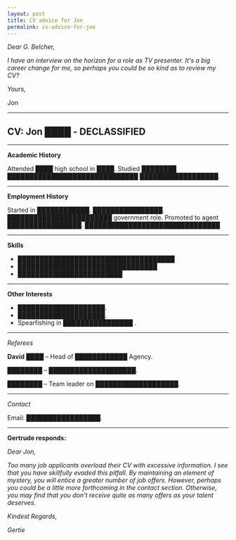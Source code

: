 ```yaml
---
layout: post
title: CV advice for Jon
permalink: cv-advice-for-jon
---
```


*Dear  G. Belcher,*

*I have an interview on the horizon for a role as TV presenter. It's a big career change for me, so perhaps you could be so kind as to review my CV?*

*Yours,*

Jon 

***

CV: Jon &#9608;&#9608;&#9608;&#9608; - DECLASSIFIED
-----------------------

***

**Academic History**

Attended &#9608;&#9608;&#9608;&#9608; high school in &#9608;&#9608;&#9608;&#9608;. Studied &#9608;&#9608;&#9608;&#9608;&#9608;&#9608;&#9608;&#9608; &#9608;&#9608;&#9608;&#9608;&#9608;&#9608;&#9608;&#9608;&#9608;&#9608;&#9608;&#9608;&#9608;&#9608;&#9608;&#9608;&#9608;&#9608;&#9608;&#9608;&#9608;&#9608;&#9608;&#9608;&#9608;&#9608;&#9608;&#9608;&#9608;&#9608; &#9608;&#9608;&#9608;&#9608;&#9608;&#9608;&#9608;&#9608;&#9608;&#9608;&#9608;&#9608;&#9608;&#9608;&#9608;&#9608;&#9608;&#9608;. 

***

**Employment History**

Started in &#9608;&#9608;&#9608;&#9608;&#9608;&#9608;&#9608;&#9608;&#9608;&#9608;&#9608;&#9608;. &#9608;&#9608;&#9608;&#9608;&#9608;&#9608;&#9608;&#9608;&#9608;&#9608;&#9608;&#9608;&#9608;&#9608;&#9608;&#9608;.  &#9608;&#9608;&#9608;&#9608;&#9608;&#9608;&#9608;&#9608;&#9608;&#9608;&#9608;&#9608;&#9608;&#9608;&#9608;&#9608;&#9608;&#9608;&#9608;&#9608;&#9608;&#9608;&#9608;&#9608; government role.  Promoted to agent &#9608;&#9608;&#9608;&#9608;&#9608;&#9608;&#9608;&#9608;&#9608;&#9608;&#9608;&#9608;&#9608;&#9608;&#9608;&#9608;&#9608;. &#9608;&#9608;&#9608;&#9608;&#9608;&#9608;&#9608;&#9608;&#9608;&#9608;&#9608;&#9608;&#9608;&#9608;&#9608;&#9608;&#9608;&#9608;&#9608;&#9608;&#9608;&#9608;&#9608;&#9608;&#9608;&#9608;&#9608;&#9608;&#9608;&#9608;&#9608;    

***

**Skills**

* &#9608;&#9608;&#9608;&#9608;&#9608;&#9608;&#9608;&#9608;&#9608;&#9608;&#9608;&#9608;&#9608;&#9608;&#9608;&#9608;&#9608;&#9608;&#9608;&#9608;&#9608;&#9608;&#9608;&#9608;&#9608;&#9608;&#9608;&#9608;&#9608;&#9608;&#9608;&#9608;&#9608;&#9608;&#9608;&#9608;   
* &#9608;&#9608;&#9608;&#9608;&#9608;&#9608;&#9608;&#9608;&#9608;&#9608;&#9608;&#9608;&#9608;&#9608;&#9608;&#9608;&#9608;&#9608;&#9608;&#9608;&#9608;&#9608;&#9608;&#9608;&#9608;&#9608;&#9608;&#9608;&#9608;&#9608;&#9608;&#9608;   
* &#9608;&#9608;&#9608;&#9608;&#9608;&#9608;&#9608;&#9608;&#9608;&#9608;&#9608;&#9608;&#9608;&#9608;&#9608;&#9608;&#9608;&#9608;&#9608;&#9608;&#9608;&#9608;&#9608;&#9608; 


***

**Other Interests**

* &#9608;&#9608;&#9608;&#9608;&#9608;&#9608;&#9608;&#9608;&#9608;&#9608;&#9608;&#9608;&#9608;&#9608;&#9608;&#9608;&#9608;&#9608;&#9608;&#9608;.
* &#9608;&#9608;&#9608;&#9608;&#9608;&#9608;&#9608;&#9608;&#9608;&#9608;&#9608;&#9608;&#9608;&#9608;&#9608;&#9608;&#9608;&#9608;&#9608;&#9608;.
* Spearfishing in &#9608;&#9608;&#9608;&#9608;&#9608;&#9608;&#9608;&#9608;&#9608;&#9608;&#9608;&#9608;&#9608;&#9608;&#9608;&#9608; .

***

*Referees*

**David** &#9608;&#9608;&#9608;&#9608; – Head of &#9608;&#9608;&#9608;&#9608;&#9608;&#9608;&#9608;&#9608;&#9608;&#9608;&#9608;&#9608;  Agency. 

&#9608;&#9608;&#9608;&#9608;&#9608;&#9608;&#9608;&#9608;  – &#9608;&#9608;&#9608;&#9608;&#9608;&#9608;&#9608;&#9608;&#9608;&#9608;&#9608;&#9608;&#9608;&#9608;&#9608;&#9608;&#9608;&#9608;&#9608;&#9608;. 

&#9608;&#9608;&#9608;&#9608;&#9608;&#9608;&#9608;&#9608; – Team leader on &#9608;&#9608;&#9608;&#9608;&#9608;&#9608;&#9608;&#9608;&#9608;&#9608;&#9608;&#9608;&#9608;&#9608;&#9608;&#9608;&#9608;&#9608;&#9608;.

***

*Contact*

Email: &#9608;&#9608;&#9608;&#9608;&#9608;&#9608;&#9608;&#9608;&#9608;&#9608;&#9608;&#9608;&#9608;&#9608;&#9608;&#9608;&#9608;.

***

**Gertrude responds:**

*Dear Jon,*

*Too many job applicants overload their CV with excessive information.  I see that you have skillfully evaded this pitfall. By maintaining an element of mystery, you will entice a greater number of job offers.  However, perhaps you could be a little more forthcoming in the contact section.  Otherwise, you may find that you don't receive quite as many offers as your talent deserves.*

*Kindest Regards,*

*Gertie* 